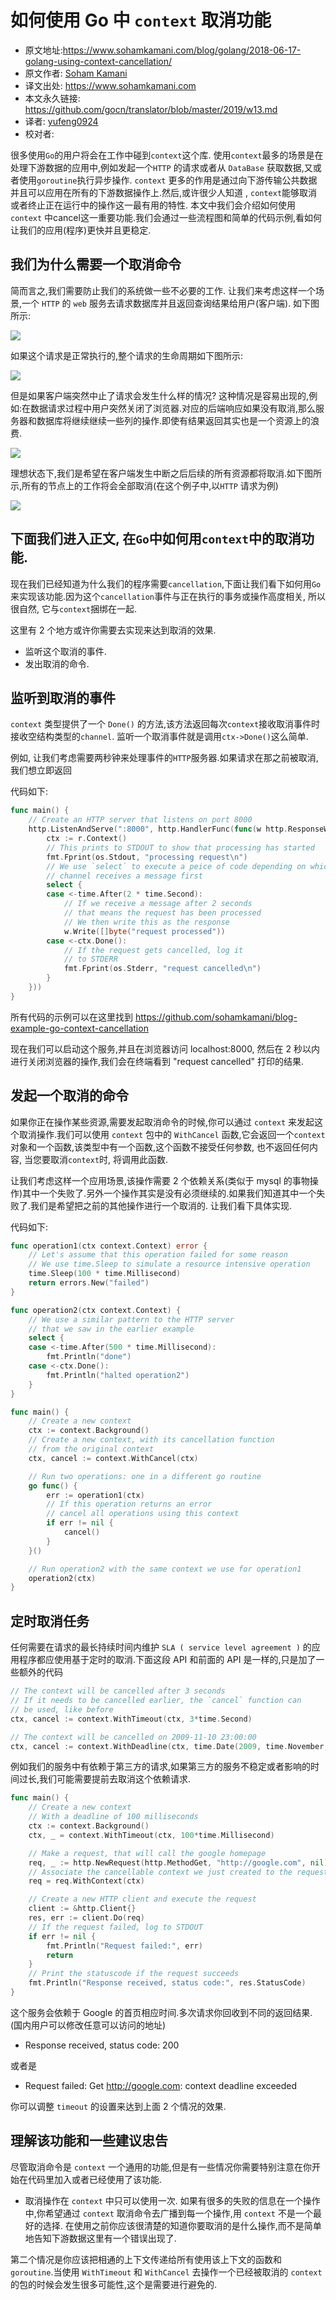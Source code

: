 # 如何使用 Go 中 ```context``` 取消功能

- 原文地址:https://www.sohamkamani.com/blog/golang/2018-06-17-golang-using-context-cancellation/
- 原文作者: [Soham Kamani](https://www.packtpub.com/books/info/authors/soham-kamani)
- 译文出处: https://www.sohamkamani.com
- 本文永久链接: https://github.com/gocn/translator/blob/master/2019/w13.md
- 译者: [yufeng0924](https://github.com/yufeng0924)
- 校对者:

很多使用```Go```的用户将会在工作中碰到```context```这个库. 使用```context```最多的场景是在处理下游数据的应用中,例如发起一个```HTTP``` 的请求或者从 ```DataBase``` 获取数据,又或者使用```goroutine```执行异步操作. ```context``` 更多的作用是通过向下游传输公共数据并且可以应用在所有的下游数据操作上.然后,或许很少人知道 , ```context```能够取消或者终止正在运行中的操作这一最有用的特性.
本文中我们会介绍如何使用 ```context``` 中cancel这一重要功能.我们会通过一些流程图和简单的代码示例,看如何让我们的应用(程序)更快并且更稳定.
## 我们为什么需要一个取消命令
简而言之,我们需要防止我们的系统做一些不必要的工作.
让我们来考虑这样一个场景,一个 ```HTTP``` 的 ```web``` 服务去请求数据库并且返回查询结果给用户(客户端). 如下图所示:

![](https://www.sohamkamani.com/client-diagram-199c2b8faf7663c9b7e83de127012a6c.svg )

如果这个请求是正常执行的,整个请求的生命周期如下图所示:

![](https://www.sohamkamani.com/timing-ideal-ff6e4d831668b9da81c1c214224e4521.svg)

但是如果客户端突然中止了请求会发生什么样的情况? 这种情况是容易出现的,例如:在数据请求过程中用户突然关闭了浏览器.对应的后端响应如果没有取消,那么服务器和数据库将继续继续一些列的操作.即使有结果返回其实也是一个资源上的浪费.

![](https://www.sohamkamani.com/timing-without-cancel-4955e194034f42b5edd7632f1461c124.svg)

理想状态下,我们是希望在客户端发生中断之后后续的所有资源都将取消.如下图所示,所有的节点上的工作将会全部取消(在这个例子中,以```HTTP``` 请求为例)

![](https://www.sohamkamani.com/timing-with-cancel-2af484f735aab3022ea8d7a9a9c1b675.svg)

## 下面我们进入正文, 在```Go```中如何用```context```中的取消功能.

现在我们已经知道为什么我们的程序需要```cancellation```,下面让我们看下如何用```Go```来实现该功能.因为这个```cancellation```事件与正在执行的事务或操作高度相关, 所以很自然, 它与```context```捆绑在一起.

这里有 2 个地方或许你需要去实现来达到取消的效果.
- 监听这个取消的事件.
- 发出取消的命令.

## 监听到取消的事件

```context``` 类型提供了一个 ```Done()``` 的方法,该方法返回每次```context```接收取消事件时接收空结构类型的```channel```. 监听一个取消事件就是调用```ctx->Done()```这么简单.

例如, 让我们考虑需要两秒钟来处理事件的```HTTP```服务器.如果请求在那之前被取消, 我们想立即返回

代码如下:
```go
func main() {
	// Create an HTTP server that listens on port 8000
	http.ListenAndServe(":8000", http.HandlerFunc(func(w http.ResponseWriter, r *http.Request) {
		ctx := r.Context()
		// This prints to STDOUT to show that processing has started
		fmt.Fprint(os.Stdout, "processing request\n")
		// We use `select` to execute a peice of code depending on which
		// channel receives a message first
		select {
		case <-time.After(2 * time.Second):
			// If we receive a message after 2 seconds
			// that means the request has been processed
			// We then write this as the response
			w.Write([]byte("request processed"))
		case <-ctx.Done():
			// If the request gets cancelled, log it
			// to STDERR
			fmt.Fprint(os.Stderr, "request cancelled\n")
		}
	}))
}
```
所有代码的示例可以在这里找到 https://github.com/sohamkamani/blog-example-go-context-cancellation 

现在我们可以启动这个服务,并且在浏览器访问 localhost:8000, 然后在 2 秒以内进行关闭浏览器的操作,我们会在终端看到 "request cancelled" 打印的结果.

## 发起一个取消的命令

如果你正在操作某些资源,需要发起取消命令的时候,你可以通过 ```context``` 来发起这个取消操作.我们可以使用 ```context``` 包中的 ```WithCancel``` 函数,它会返回一个```context```对象和一个函数,该类型中有一个函数,这个函数不接受任何参数, 也不返回任何内容, 当您要取消```context```时, 将调用此函数.

让我们考虑这样一个应用场景,该操作需要 2 个依赖关系(类似于 mysql 的事物操作)其中一个失败了.另外一个操作其实是没有必须继续的.如果我们知道其中一个失败了.我们是希望把之前的其他操作进行一个取消的.
让我们看下具体实现.

代码如下:
```go
func operation1(ctx context.Context) error {
	// Let's assume that this operation failed for some reason
	// We use time.Sleep to simulate a resource intensive operation
	time.Sleep(100 * time.Millisecond)
	return errors.New("failed")
}

func operation2(ctx context.Context) {
	// We use a similar pattern to the HTTP server
	// that we saw in the earlier example
	select {
	case <-time.After(500 * time.Millisecond):
		fmt.Println("done")
	case <-ctx.Done():
		fmt.Println("halted operation2")
	}
}

func main() {
	// Create a new context
	ctx := context.Background()
	// Create a new context, with its cancellation function
	// from the original context
	ctx, cancel := context.WithCancel(ctx)

	// Run two operations: one in a different go routine
	go func() {
		err := operation1(ctx)
		// If this operation returns an error
		// cancel all operations using this context
		if err != nil {
			cancel()
		}
	}()

	// Run operation2 with the same context we use for operation1
	operation2(ctx)
}
```

## 定时取消任务

任何需要在请求的最长持续时间内维护 ```SLA ( service level agreement )``` 的应用程序都应使用基于定时的取消.下面这段 API 和前面的 API 是一样的,只是加了一些额外的代码
```go
// The context will be cancelled after 3 seconds
// If it needs to be cancelled earlier, the `cancel` function can
// be used, like before
ctx, cancel := context.WithTimeout(ctx, 3*time.Second)

// The context will be cancelled on 2009-11-10 23:00:00
ctx, cancel := context.WithDeadline(ctx, time.Date(2009, time.November, 10, 23, 0, 0, 0, time.UTC))
```
例如我们的服务中有依赖于第三方的请求,如果第三方的服务不稳定或者影响的时间过长,我们可能需要提前去取消这个依赖请求.

```go
func main() {
	// Create a new context
	// With a deadline of 100 milliseconds
	ctx := context.Background()
	ctx, _ = context.WithTimeout(ctx, 100*time.Millisecond)

	// Make a request, that will call the google homepage
	req, _ := http.NewRequest(http.MethodGet, "http://google.com", nil)
	// Associate the cancellable context we just created to the request
	req = req.WithContext(ctx)

	// Create a new HTTP client and execute the request
	client := &http.Client{}
	res, err := client.Do(req)
	// If the request failed, log to STDOUT
	if err != nil {
		fmt.Println("Request failed:", err)
		return
	}
	// Print the statuscode if the request succeeds
	fmt.Println("Response received, status code:", res.StatusCode)
}
```
这个服务会依赖于 Google 的首页相应时间.多次请求你回收到不同的返回结果. (国内用户可以修改任意可以访问的地址)
- Response received, status code: 200

或者是

- Request failed: Get http://google.com: context deadline exceeded

你可以调整 ```timeout``` 的设置来达到上面 2 个情况的效果.

## 理解该功能和一些建议忠告

尽管取消命令是 ```context``` 一个通用的功能,但是有一些情况你需要特别注意在你开始在代码里加入或者已经使用了该功能.
- 取消操作在 ```context``` 中只可以使用一次.
如果有很多的失败的信息在一个操作中,你希望通过 ```context``` 取消命令去广播到每一个操作,用 ```context``` 不是一个最好的选择.
在使用之前你应该很清楚的知道你要取消的是什么操作,而不是简单地告知下游数据这里有一个错误出现了.

第二个情况是你应该把相通的上下文传递给所有使用该上下文的函数和 ```goroutine```.当使用 ```WithTimeout``` 和 ```WithCancel``` 去操作一个已经被取消的 ```context``` 的包的时候会发生很多可能性,这个是需要进行避免的.






